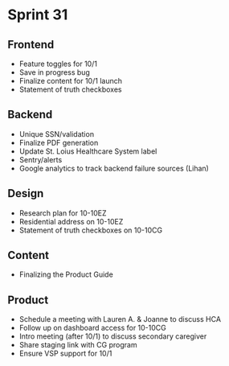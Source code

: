 # Sprint 31

## Frontend
  - Feature toggles for 10/1
  - Save in progress bug
  - Finalize content for 10/1 launch
  - Statement of truth checkboxes

## Backend
  - Unique SSN/validation
  - Finalize PDF generation
  - Update St. Loius Healthcare System label
  - Sentry/alerts
  - Google analytics to track backend failure sources (Lihan)

## Design
  - Research plan for 10-10EZ
  - Residential address on 10-10EZ
  - Statement of truth checkboxes on 10-10CG
  
  ## Content
  - Finalizing the Product Guide
 

## Product
  - Schedule a meeting with Lauren A. & Joanne to discuss HCA
  - Follow up on dashboard access for 10-10CG
  - Intro meeting (after 10/1) to discuss secondary caregiver
  - Share staging link with CG program
  - Ensure VSP support for 10/1
 
  
  
  
